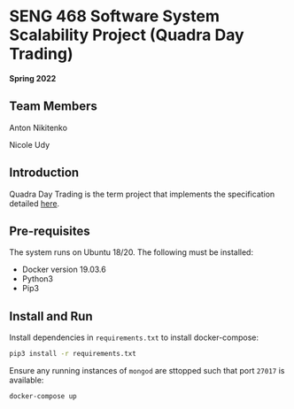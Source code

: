 # SENG 468 Software System Scalability Project (Quadra Day Trading)
**Spring 2022**

## Team Members
Anton Nikitenko

Nicole Udy

## Introduction
Quadra Day Trading is the term project that implements the specification detailed [here](https://www.ece.uvic.ca/~seng468/CourseProject.pdf). 

## Pre-requisites
The system runs on Ubuntu 18/20. The following must be installed:
 * Docker version 19.03.6
 * Python3
 * Pip3

## Install and Run
Install dependencies in `requirements.txt` to install docker-compose:

```bash
pip3 install -r requirements.txt
```

Ensure any running instances of `mongod` are sttopped such that port `27017` is available:

```bash
docker-compose up
```